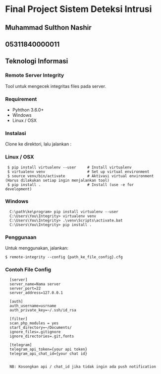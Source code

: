 # Final Project Sistem Deteksi Intrusi
## Muhammad Sulthon Nashir
## 05311840000011
## Teknologi Informasi

### Remote Server Integrity
Tool untuk mengecek integritas files pada server.

### Requirement
- Pyhthon 3.6.0+
- Windows
- Linux / OSX

### Instalasi
Clone ke direktori, lalu jalankan :

### Linux / OSX
```
 $ pip install virtualenv --user     # Install virtualenv
 $ virtualenv venv                   # Set up virtual environment 
 $ source venv/bin/activate          # Aktivasi virtual environment (Harus dilakukan setiap ingin menjalankan tool)
 $ pip install .                     # Install (use -e for development)
```
### Windows
```
  C:\path\ke\program> pip install virtualenv --user
  C:\Users\You\Integrity> virtualenv venv
  C:\Users\You\Integrity> .\venv\Scripts\activate.bat
  C:\Users\You\Integrity> pip install .
```
### Penggunaan
Untuk menggunakan, jalankan:
```
$ remote-integrity --config {path_ke_file_config}.cfg
```
### Contoh File Config
 ```
   [server]
   server_name=Nama server
   server_port=22
   server_address=127.0.0.1
    
   [auth]
   auth_username=usrname
   auth_private_key=~/.ssh/id_rsa

   [filter]
   scan_php_modules = yes
   start_directory=~/Documents/
   ignore_files=.gitignore
   ignore_directories=.git,fonts
    
   [telegram]
   telegram_api_token={your api token}
   telegram_api_chat_id={your chat id}
    

   NB: Kosongkan api / chat_id jika tidak ingin ada push notification
```
